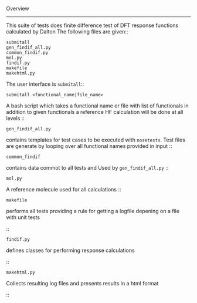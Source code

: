 Overview
********

This suite of tests does finite difference test of DFT response functions calculated by Dalton
The following files are given::

    submitall
    gen_findif_all.py
    common_findif.py
    mol.py
    findif.py
    makefile
    makehtml.py


The user interface is ``submitall``::

    submitall <functional_name|file_name>

A bash script which takes a functional name or file with list of functionals
in addition to given functionals a reference HF calculation will be done at all levels
::

    gen_findif_all.py

contains templates for test cases to be executed with ``nosetests``.
Test files are generate by looping over all functional names provided in input
::

    common_findif

contains data commot to all tests and Used by ``gen_findif_all.py``
::

    mol.py

A reference molecule used for all calculations
::

    makefile
    
performs all tests providing a rule for getting a logfile depening on a file with unit tests

::

    findif.py
defines classes for performing response calculations 

::

    makehtml.py 

Collects resulting log files and presents results in a html format 

::


